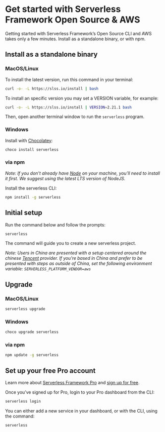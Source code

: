 <!--
title: Serverless Getting Started Guide
menuText: Get Started
layout: Doc
menuOrder: 0
menuItems:
  - {menuText: AWS Guide, path: /framework/docs/providers/aws/guide/quick-start}
  - {menuText: Azure Functions Guide, path: /framework/docs/providers/azure/guide/quick-start}
  - {menuText: Apache OpenWhisk Guide, path: /framework/docs/providers/openwhisk/guide/quick-start}
  - {menuText: Google Functions Guide, path: /framework/docs/providers/google/guide/quick-start}
  - {menuText: Kubeless Guide, path: /framework/docs/providers/kubeless/guide/quick-start}
  - {menuText: Knative Guide, path: /framework/docs/providers/knative/guide/quick-start}
  - {menuText: Spotinst Guide, path: /framework/docs/providers/spotinst/guide/quick-start}
  - {menuText: Fn Guide, path: /framework/docs/providers/fn/guide/quick-start}
  - {menuText: Cloudflare Workers Guide, path: /framework/docs/providers/cloudflare/guide/quick-start}
  - {menuText: Alibaba Guide , path: /framework/docs/providers/aliyun/guide/quick-start}
  - {menuText: Tencent Guide , path: /framework/docs/providers/tencent/guide/quick-start}
-->

# Get started with Serverless Framework Open Source & AWS

Getting started with Serverless Framework’s Open Source CLI and AWS takes only a few minutes. Install as a standalone binary, or with npm.

## Install as a standalone binary

### MacOS/Linux

To install the latest version, run this command in your terminal:

```bash
curl -o- -L https://slss.io/install | bash
```

To install an specific version you may set a VERSION variable, for example:

```bash
curl -o- -L https://slss.io/install | VERSION=2.21.1 bash
```

Then, open another terminal window to run the `serverless` program.

### Windows

Install with [Chocolatey](https://chocolatey.org/):

```bash
choco install serverless
```

### via npm

_Note: If you don’t already have [Node](https://nodejs.org/en/download/package-manager/) on your machine, you’ll need to install it first. We suggest using the latest LTS version of NodeJS._

Install the serverless CLI:

```bash
npm install -g serverless
```

## Initial setup

Run the command below and follow the prompts:

```bash
serverless
```

The command will guide you to create a new serverless project.

_Note: Users in China are presented with a setup centered around the chinese [Tencent](https://intl.cloud.tencent.com/) provider. If you're based in China and prefer to be presented with steps as outside of China, set the following environment variable: `SERVERLESS_PLATFORM_VENDOR=aws`_

## Upgrade

### MacOS/Linux

```bash
serverless upgrade
```

### Windows

```bash
choco upgrade serverless
```

### via npm

```bash
npm update -g serverless
```

## Set up your free Pro account

Learn more about [Serverless Framework Pro](https://serverless.com/pro/) and [sign up for free](https://app.serverless.com).

Once you’ve signed up for Pro, login to your Pro dashboard from the CLI:

```bash
serverless login
```

You can either add a new service in your dashboard, or with the CLI, using the command:

```bash
serverless
```
